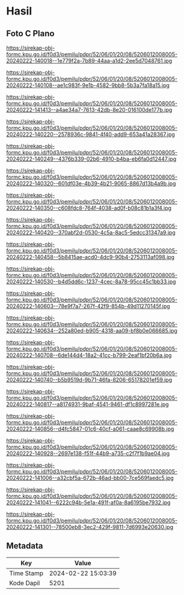 # Hasil

## Foto C Plano

https://sirekap-obj-formc.kpu.go.id/f0d3/pemilu/pdpr/52/06/01/20/08/5206012008005-20240222-140018--1e779f2a-7b89-44aa-a1d2-2ee5d7048761.jpg

https://sirekap-obj-formc.kpu.go.id/f0d3/pemilu/pdpr/52/06/01/20/08/5206012008005-20240222-140108--ae1c983f-9e1b-4582-9bb8-5b3a7fa18a15.jpg

https://sirekap-obj-formc.kpu.go.id/f0d3/pemilu/pdpr/52/06/01/20/08/5206012008005-20240222-141413--a4ae34a7-7613-42db-8e20-016100de177b.jpg

https://sirekap-obj-formc.kpu.go.id/f0d3/pemilu/pdpr/52/06/01/20/08/5206012008005-20240222-140220--2578936c-9841-4f40-add9-653a41a28367.jpg

https://sirekap-obj-formc.kpu.go.id/f0d3/pemilu/pdpr/52/06/01/20/08/5206012008005-20240222-140249--4376b339-02b6-4910-b4ba-eb6fa0d12447.jpg

https://sirekap-obj-formc.kpu.go.id/f0d3/pemilu/pdpr/52/06/01/20/08/5206012008005-20240222-140320--601df03e-4b39-4b21-9065-8867d13b4a9b.jpg

https://sirekap-obj-formc.kpu.go.id/f0d3/pemilu/pdpr/52/06/01/20/08/5206012008005-20240222-140350--c608fdc8-764f-4038-ad0f-b08c81b1a3f4.jpg

https://sirekap-obj-formc.kpu.go.id/f0d3/pemilu/pdpr/52/06/01/20/08/5206012008005-20240222-140420--370abf2d-0530-4c5a-8ac5-5edcc31347a9.jpg

https://sirekap-obj-formc.kpu.go.id/f0d3/pemilu/pdpr/52/06/01/20/08/5206012008005-20240222-140458--5b8415ae-acd0-4dc9-90b4-2753113af098.jpg

https://sirekap-obj-formc.kpu.go.id/f0d3/pemilu/pdpr/52/06/01/20/08/5206012008005-20240222-140530--b4d5dd6c-1237-4cec-8a78-95cc45c1bb33.jpg

https://sirekap-obj-formc.kpu.go.id/f0d3/pemilu/pdpr/52/06/01/20/08/5206012008005-20240222-140603--78e9f7a7-267f-42f9-854b-49d11270145f.jpg

https://sirekap-obj-formc.kpu.go.id/f0d3/pemilu/pdpr/52/06/01/20/08/5206012008005-20240222-140634--252a80ed-b905-4318-aa09-bf8b0e066685.jpg

https://sirekap-obj-formc.kpu.go.id/f0d3/pemilu/pdpr/52/06/01/20/08/5206012008005-20240222-140708--6de144d4-18a2-41cc-b799-2eaf1bf20b6a.jpg

https://sirekap-obj-formc.kpu.go.id/f0d3/pemilu/pdpr/52/06/01/20/08/5206012008005-20240222-140740--b5b9519d-9b71-46fa-8206-65178201ef59.jpg

https://sirekap-obj-formc.kpu.go.id/f0d3/pemilu/pdpr/52/06/01/20/08/5206012008005-20240222-140817--a8174931-9baf-4541-9461-df1c8997281e.jpg

https://sirekap-obj-formc.kpu.go.id/f0d3/pemilu/pdpr/52/06/01/20/08/5206012008005-20240222-140856--d4fc5847-01c6-40cf-a061-caae8c69908b.jpg

https://sirekap-obj-formc.kpu.go.id/f0d3/pemilu/pdpr/52/06/01/20/08/5206012008005-20240222-140928--2697e138-f51f-44b9-a735-c2f7f1b9ae04.jpg

https://sirekap-obj-formc.kpu.go.id/f0d3/pemilu/pdpr/52/06/01/20/08/5206012008005-20240222-141006--a32cbf5a-672b-46ad-bb00-7ce569faedc5.jpg

https://sirekap-obj-formc.kpu.go.id/f0d3/pemilu/pdpr/52/06/01/20/08/5206012008005-20240222-141041--6222c94b-5e1a-491f-af0a-8a6195be7932.jpg

https://sirekap-obj-formc.kpu.go.id/f0d3/pemilu/pdpr/52/06/01/20/08/5206012008005-20240222-141301--78500eb8-3ec2-429f-9811-7d6993e20630.jpg


## Metadata

| Key        | Value               |
| ---------- | ------------------- |
| Time Stamp | 2024-02-22 15:03:39 |
| Kode Dapil | 5201                |



